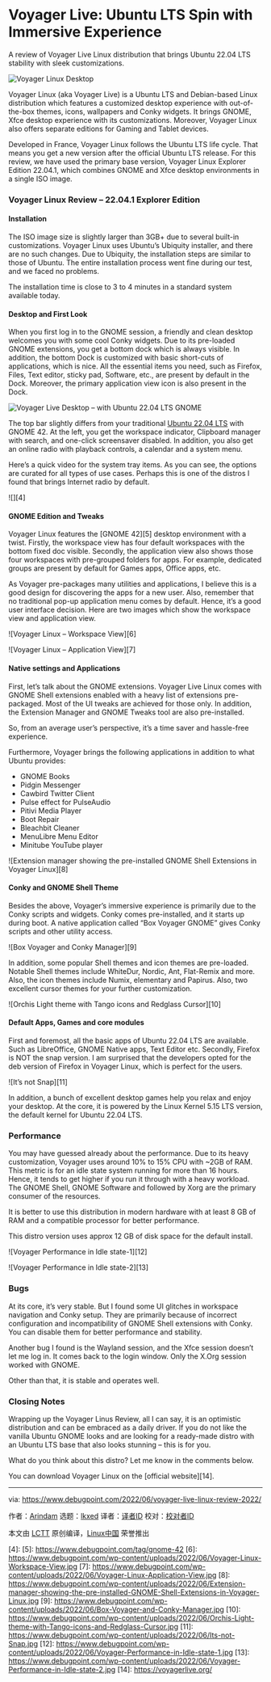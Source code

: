 [#]: subject: "Voyager Live: Ubuntu LTS Spin with Immersive Experience"
[#]: via: "https://www.debugpoint.com/2022/06/voyager-live-linux-review-2022/"
[#]: author: "Arindam https://www.debugpoint.com/author/admin1/"
[#]: collector: "lkxed"
[#]: translator: " "
[#]: reviewer: " "
[#]: publisher: " "
[#]: url: " "

Voyager Live: Ubuntu LTS Spin with Immersive Experience
======
A review of Voyager Live Linux distribution that brings Ubuntu 22.04 LTS stability with sleek customizations.

![Voyager Linux Desktop][1]

Voyager Linux (aka Voyager Live) is a Ubuntu LTS and Debian-based Linux distribution which features a customized desktop experience with out-of-the-box themes, icons, wallpapers and Conky widgets. It brings GNOME, Xfce desktop experience with its customizations. Moreover, Voyager Linux also offers separate editions for Gaming and Tablet devices.

Developed in France, Voyager Linux follows the Ubuntu LTS life cycle. That means you get a new version after the official Ubuntu LTS release. For this review, we have used the primary base version, Voyager Linux Explorer Edition 22.04.1, which combines GNOME and Xfce desktop environments in a single ISO image.

### Voyager Linux Review – 22.04.1 Explorer Edition

#### Installation

The ISO image size is slightly larger than 3GB+ due to several built-in customizations. Voyager Linux uses Ubuntu’s Ubiquity installer, and there are no such changes. Due to Ubiquity, the installation steps are similar to those of Ubuntu. The entire installation process went fine during our test, and we faced no problems.

The installation time is close to 3 to 4 minutes in a standard system available today.

#### Desktop and First Look

When you first log in to the GNOME session, a friendly and clean desktop welcomes you with some cool Conky widgets. Due to its pre-loaded GNOME extensions, you get a bottom dock which is always visible. In addition, the bottom Dock is customized with basic short-cuts of applications, which is nice. All the essential items you need, such as Firefox, Files, Text editor, sticky pad, Software, etc., are present by default in the Dock. Moreover, the primary application view icon is also present in the Dock.

![Voyager Live Desktop – with Ubuntu 22.04 LTS GNOME][2]

The top bar slightly differs from your traditional [Ubuntu 22.04 LTS][3] with GNOME 42. At the left, you get the workspace indicator, Clipboard manager with search, and one-click screensaver disabled. In addition, you also get an online radio with playback controls, a calendar and a system menu.

Here’s a quick video for the system tray items. As you can see, the options are curated for all types of use cases. Perhaps this is one of the distros I found that brings Internet radio by default.

![][4]

#### GNOME Edition and Tweaks

Voyager Linux features the [GNOME 42][5] desktop environment with a twist. Firstly, the workspace view has four default workspaces with the bottom fixed doc visible. Secondly, the application view also shows those four workspaces with pre-grouped folders for apps. For example, dedicated groups are present by default for Games apps, Office apps, etc.

As Voyager pre-packages many utilities and applications, I believe this is a good design for discovering the apps for a new user. Also, remember that no traditional pop-up application menu comes by default. Hence, it’s a good user interface decision. Here are two images which show the workspace view and application view.

![Voyager Linux – Workspace View][6]

![Voyager Linux – Application View][7]

#### Native settings and Applications

First, let’s talk about the GNOME extensions. Voyager Live Linux comes with GNOME Shell extensions enabled with a heavy list of extensions pre-packaged. Most of the UI tweaks are achieved for those only. In addition, the Extension Manager and GNOME Tweaks tool are also pre-installed.

So, from an average user’s perspective, it’s a time saver and hassle-free experience.

Furthermore, Voyager brings the following applications in addition to what Ubuntu provides:

* GNOME Books
* Pidgin Messenger
* Cawbird Twitter Client
* Pulse effect for PulseAudio
* Pitivi Media Player
* Boot Repair
* Bleachbit Cleaner
* MenuLibre Menu Editor
* Minitube YouTube player

![Extension manager showing the pre-installed GNOME Shell Extensions in Voyager Linux][8]

#### Conky and GNOME Shell Theme

Besides the above, Voyager’s immersive experience is primarily due to the Conky scripts and widgets. Conky comes pre-installed, and it starts up during boot. A native application called “Box Voyager GNOME” gives Conky scripts and other utility access.

![Box Voyager and Conky Manager][9]

In addition, some popular Shell themes and icon themes are pre-loaded. Notable Shell themes include WhiteDur, Nordic, Ant, Flat-Remix and more. Also, the icon themes include Numix, elementary and Papirus. Also, two excellent cursor themes for your further customization.

![Orchis Light theme with Tango icons and Redglass Cursor][10]

#### Default Apps, Games and core modules

First and foremost, all the basic apps of Ubuntu 22.04 LTS are available. Such as LibreOffice, GNOME Native apps, Text Editor etc. Secondly, Firefox is NOT the snap version. I am surprised that the developers opted for the deb version of Firefox in Voyager Linux, which is perfect for the users.

![It’s not Snap][11]

In addition, a bunch of excellent desktop games help you relax and enjoy your desktop. At the core, it is powered by the Linux Kernel 5.15 LTS version, the default kernel for Ubuntu 22.04 LTS.

### Performance

You may have guessed already about the performance. Due to its heavy customization, Voyager uses around 10% to 15% CPU with  ~2GB of RAM. This metric is for an idle state system running for more than 16 hours. Hence, it tends to get higher if you run it through with a heavy workload. The GNOME Shell, GNOME Software and followed by Xorg are the primary consumer of the resources.

It is better to use this distribution in modern hardware with at least 8 GB of RAM and a compatible processor for better performance.

This distro version uses approx 12 GB of disk space for the default install.

![Voyager Performance in Idle state-1][12]

![Voyager Performance in Idle state-2][13]

### Bugs

At its core, it’s very stable. But I found some UI glitches in workspace navigation and Conky setup. They are primarily because of incorrect configuration and incompatibility of GNOME Shell extensions with Conky. You can disable them for better performance and stability.

Another bug I found is the Wayland session, and the Xfce session doesn’t let me log in. It comes back to the login window. Only the X.Org session worked with GNOME.

Other than that, it is stable and operates well.

### Closing Notes

Wrapping up the Voyager Linus Review, all I can say, it is an optimistic distribution and can be embraced as a daily driver. If you do not like the vanilla Ubuntu GNOME looks and are looking for a ready-made distro with an Ubuntu LTS base that also looks stunning – this is for you.

What do you think about this distro? Let me know in the comments below.

You can download Voyager Linux on the [official website][14].

--------------------------------------------------------------------------------

via: https://www.debugpoint.com/2022/06/voyager-live-linux-review-2022/

作者：[Arindam][a]
选题：[lkxed][b]
译者：[译者ID](https://github.com/译者ID)
校对：[校对者ID](https://github.com/校对者ID)

本文由 [LCTT](https://github.com/LCTT/TranslateProject) 原创编译，[Linux中国](https://linux.cn/) 荣誉推出

[a]: https://www.debugpoint.com/author/admin1/
[b]: https://github.com/lkxed
[1]: https://www.debugpoint.com/wp-content/uploads/2022/06/Voyager-Linux-Desktop.jpg
[2]: https://www.debugpoint.com/wp-content/uploads/2022/06/Voyager-Live-Desktop-with-Ubuntu-22.04-LTS-GNOME.jpg
[3]: https://www.debugpoint.com/2022/01/ubuntu-22-04-lts/
[4]: 
[5]: https://www.debugpoint.com/tag/gnome-42
[6]: https://www.debugpoint.com/wp-content/uploads/2022/06/Voyager-Linux-Workspace-View.jpg
[7]: https://www.debugpoint.com/wp-content/uploads/2022/06/Voyager-Linux-Application-View.jpg
[8]: https://www.debugpoint.com/wp-content/uploads/2022/06/Extension-manager-showing-the-pre-installed-GNOME-Shell-Extensions-in-Voyager-Linux.jpg
[9]: https://www.debugpoint.com/wp-content/uploads/2022/06/Box-Voyager-and-Conky-Manager.jpg
[10]: https://www.debugpoint.com/wp-content/uploads/2022/06/Orchis-Light-theme-with-Tango-icons-and-Redglass-Cursor.jpg
[11]: https://www.debugpoint.com/wp-content/uploads/2022/06/Its-not-Snap.jpg
[12]: https://www.debugpoint.com/wp-content/uploads/2022/06/Voyager-Performance-in-Idle-state-1.jpg
[13]: https://www.debugpoint.com/wp-content/uploads/2022/06/Voyager-Performance-in-Idle-state-2.jpg
[14]: https://voyagerlive.org/
